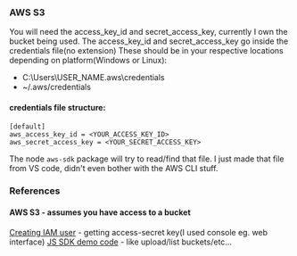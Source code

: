 ### AWS S3
You will need the access_key_id and secret_access_key, currently I own the bucket being used. The access_key_id and secret_access_key go inside the credentials file(no extension)
These should be in your respective locations depending on platform(Windows or Linux):
* C:\Users\USER_NAME\.aws\credentials
* ~/.aws/credentials

#### credentials file structure:
```
[default]
aws_access_key_id = <YOUR_ACCESS_KEY_ID>
aws_secret_access_key = <YOUR_SECRET_ACCESS_KEY>
```

The node `aws-sdk` package will try to read/find that file. I just made that file from VS code, didn't even bother with the AWS CLI stuff.

### References
#### AWS S3 - assumes you have access to a bucket
[Creating IAM user](https://aws.amazon.com/premiumsupport/knowledge-center/create-access-key/) - getting access-secret key(I used console eg. web interface)
[JS SDK demo code](https://docs.aws.amazon.com/sdk-for-javascript/v2/developer-guide/s3-example-creating-buckets.html) - like upload/list buckets/etc...